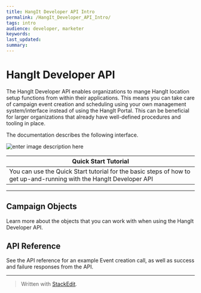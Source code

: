 ```yaml
---
title: HangIt Developer API Intro
permalink: /HangIt_Developer_API_Intro/
tags: intro
audience: developer, marketer
keywords:
last_updated:
summary:
---
```


# HangIt Developer API

The HangIt Developer API enables organizations to mange HangIt location setup functions from within their applications.  This means you can take care of campaign event creation and scheduling using your own management system/interface instead of using the HangIt Portal.  This can be beneficial for larger organizations that already have well-defined procedures and tooling in place.

The documentation describes the following interface.

![enter image description here](https://lh3.googleusercontent.com/-v4YVT-LCxtw/VV9jF2YNCpI/AAAAAAAAA44/z3nhdwGoQ0E/s0/HangIt+Developer+API.png "HangIt Developer API.png")

Quick Start Tutorial     |
-------- |
You can use the Quick Start tutorial for the basic steps of how to get up-and-running with the HangIt Developer API |


---------

## Campaign Objects

Learn more about the objects that you can work with when using the HangIt Developer API.

## API Reference

See the API reference for an example Event creation call, as well as success and failure responses from the API.

-------

> Written with [StackEdit](https://stackedit.io/).<!--se_discussion_list:{"I63xkOoKhxL7s3WHq9XsfiXW":{"selectionStart":692,"selectionEnd":712,"commentList":[{"author":"Andrew","content":"add link"}],"discussionIndex":"I63xkOoKhxL7s3WHq9XsfiXW"},"TFTLxwjDULK9hUvsJUe0pxBR":{"selectionStart":841,"selectionEnd":844,"commentList":[{"author":"Andrew","content":"link"}],"discussionIndex":"TFTLxwjDULK9hUvsJUe0pxBR"},"XDVRfVGFqcetxxlekh33NfsE":{"selectionStart":962,"selectionEnd":964,"commentList":[{"author":"Andrew","content":"link"}],"discussionIndex":"XDVRfVGFqcetxxlekh33NfsE"}}-->
